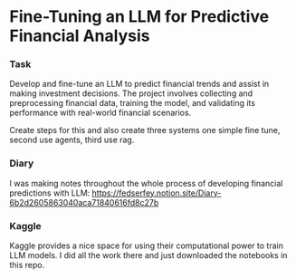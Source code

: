 # Fine-Tuning an LLM for Predictive Financial Analysis

### Task
Develop and fine-tune an LLM to predict financial trends and assist in making investment decisions. The project involves collecting and preprocessing financial data, training the model, and validating its performance with real-world financial scenarios.

Create steps for this and also create three systems one simple fine tune, second use agents, third use rag.

### Diary
I was making notes throughout the whole process of developing financial predictions with LLM: https://fedserfey.notion.site/Diary-6b2d2605863040aca71840616fd8c27b


### Kaggle

Kaggle provides a nice space for using their computational power to train LLM models. I did all the work there and just downloaded the notebooks in this repo.

